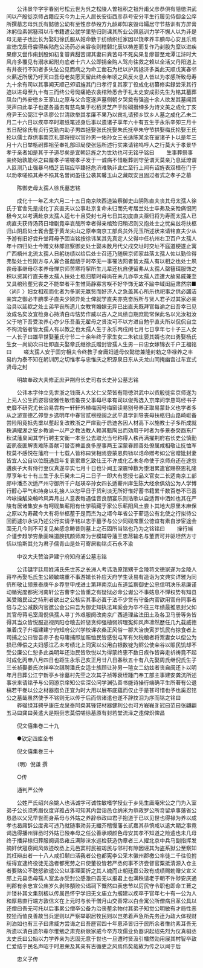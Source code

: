 <!-- { "loadSidebar": true } -->
　　公讳景华字宇春别号松云世为呉之松陵人曽祖积之祖升甫父彦恭俱有隠徳洪武间以产殷徙京师占籍应天今为上元人居长安街西彦恭号安分平生行履见侍御金公庠所撰墓志母呉氏有懿徳公幼有至性彦恭殁方九龄即知哀毁母孀居守节慈训有方屏膏沐躬俭素粥簮珥以市书籍遣公就学里塾归则课其所业公佩慈训力学不懈人以为非是母无是子也比长为娶妇徐氏服从姑命勤于纺绩织纴家因以饶孝养丰腆母心安且乐焉宣徳戊辰母尝得疾阽危公汤药必亲甞夜则稽颡北辰以祷差而复作乃刲股为糜以进疾果瘳又尝作痢刲股如初复甞粪甜苦谓其妻曰粪苦母不死矣果复瘳甞至龙潭江浒时大风舟多覆见有溺水起附舟底者十六人公即捐金购人驾舟往救之赖以全活又丹阳道上有井夜行不知者多失坠公见而病之为命工凿石为栏以护其拯济多类此天顺戊寅春邻火爇近所居乃吁天曰吾母老矣愿天留此终余年顷之风反火息人皆以为孝感所致母寿九十余有司以其事闻天顺己夘诏旌其门曰孝行复其家丁役成化初纂修实録尝采其行迹以进母至九十有三而终公号恸痛絶衣衾棺殓悉合于礼太史安成彭先生为铭其墓葬凤台门外安徳乡王家山之原与父合窆遂庐墓侧朝夕哭奠有强盗十余人欲发其墓闻其哭声曰此孝子也遂各遁去有慈鸟集于松栢灵芝产于阶砌搢绅多为诗文美之成化丁亥府尹王公弼江宁丞廖公世清欲举其孝廉不果乃以宾礼请预乡饮乡人墓之成化乙未二月二十六日以疾卒卒时取纸笔述身后事以遗诸子享年六十有五生于永乐辛夘三月十五日配徐氏有贞行克勤内助子男四拯娶张氏抚娶朱氏抚卒朱守节拱娶梅氏抡娶王氏抡以儒士荐供事南京礼部将授以官孙男一佑孙女三长适陈某余在室诸子卜以是年三月十六日举柩祔葬祖茔奉礼部印局使张惩所述行实来请铭呜呼人之行莫大于孝景华孝于亲者如是其于子道尽矣是宜朝廷旌之为世劝也可无铭乎铭曰
　　生事葬祭事亲终始孰能尽之曰龎孝子嗟嗟孝子发于一诚病不惜躯葬则守茔谓天莫亲乃息延燎谓人叵测乃止强暴乌栖芝茁瑞应毕臻拯危济难孰非此仁至行上闻有诏旌表双桓在门于以劝孝嗟殒其寿不殒其名曽闵虽往公袭其馨玉山之藏既安且固过者式之孝子之墓

　　陈御史母太孺人徐氏墓志铭

　　成化十一年乙未六月二十五日南京陜西道监察御史山阴陈直夫丧其母太孺人徐氏于官舎先是成化丁亥直夫以公事赴京复命未归而先考居兰处士卒弗及亲殓痛恨罔极今又以考满赴京太孺人适七十且受封七月七日其初度直夫亟归将为寿而太孺人已病直夫获侍汤药日増剧竟卒哀哉所幸者得亲棺殓归稍迟则又抱处士之忧矣兹将扶柩归山阴启处士竁合塟于黄龙尖山之原奉南京工部呉贠外元玉所述状来请铭直夫少从予游有旧好尝升堂拜母予固当铭按徐讳某其先真定人父得中任杭州右卫百户太孺人年十四归处士今赠文林郎监察御史处士娶未数月代父戍交址时交址不庭道梗遂止寓广西梧州北流太孺人日躬纺绩以给后处士召还乃随居京师家益落太孺人佐以勤俭得弗坠处士性刚方与人寡合虽龃龉于时卒无一事罹法网者皆太孺人有以相之也处士夙丧母事继母尽孝养母惮京师苦寒将挈所生儿辈还杭自便留弗从太孺人罄簮珥服饰之积以资其行直夫奉太孺人扶处士柩归塟时母尚在未几亦卒太孺人连遭大故易戚兼至又具棺殓塟兄丧之不能举者平生惟简静寡言咲不好华饰无故不踰中域闺庭肃然宗■〈尚阝〉妇女相观而化者为多家无赢赀而好济人之急盖其心所乐也祀事之供必蠲洁亲宾之御必丰腆季子直夫少颕异处士俾就学直夫亦克奋厉所与贤人君子过其家必亲治具以延欵之处士弟早丧所遗儿女教育婚嫁无异已出直夫既拜官每谕之曰吾幸已见汝成名矣汝宜检身心持清白毋怙势作威以古人之风绩自期庶能常保此名以光汝祖汝父于地下吾受汝养心亦少乐吾虽无翟母之贤汝可不以方进自勉乎直夫所以侃侃自立不徇流俗者皆太孺人有以教之也太孺人生于永乐丙戌闰七月七日享年七十子三人女一人长子曰雄早世娶董氏守节二十余年终于家生女二朱钦庄晏其婿也次曰勇娶杨氏生女一尚幼次曰壮即直夫娶章氏继徐氏赠封皆孺人生男一曰忠女嫁锦衣千户王福铭曰
　　嗟太孺人安于固穷相夫令终教子奋庸妇道母仪懿徳兼隆封勅之华禄养之丰易约为泰不知在躬训厉之切惟孝与忠惟庆之积源泉日东从夫龙山同掩幽宫过车宜式贤母之封

　　明故奉政大夫修正庶尹荆府长史司右长史孙公墓志铭

　　公讳本字仲立先世浙之钱唐人大父仁父荣皆有隠徳洪武中以赀殷徙实京师遂为上元人公生而姿容俊雅性敏悟蚤丧父事母尽孝有司以俊秀选入京庠问学恳笃经书子史靡不研究尤长治易尝构一轩轩外植梅因号梅窗读易别号养正取易蒙卦义也学者多从之游宣徳乙夘登乡选明年中春官贰榜授闽之武平县学训导丧母扶柩归山路崎岖备尝险阻竟抵先垄以塟起复改教浙之严庠勤于启迪各因人材高下以施教士子多所成就秩满擢湖之安乡教谕一以严之教法教人赖其甄陶出而効用于时者为多景泰癸酉东广秋试藩臬闻其学行聘主文衡一本至公去取允当号称得人秩再满擢荆府右长史公慎勤密夙夜匪解责难陈善献可替否禆盖良多歴事两王深蒙眷顾善处僚属咸相敬让抚恤军校莫不感悦在藩府一十七载人皆称曰贤相焉尝蒙恩典钖以诰命赠考如公官赠妣封妻皆宜人公自以位既通显年复衰累章乞致仕王不许成化乙未冬命使于京师舟还在途忽遘疾子大有侍行至仪真遂卒实七月十日也讣闻王深震悼数为堕泪累遣官赐祭恩礼隆厚享年七十有三生于永乐癸未二月二日子一即大有恩授七品义官女二长适南京工部郎中潘杰次适严州守御所千户赵瑛卒孙女四长适蕲州庠生陈大经余俱幼公为人学博行醇心平气和持身以礼接人以恕平日于货利淡无所好惟好蓄书籍累千数百巻不已喜吟咏操觚染翰吟风弄月出人意表每遇佳音良朋宴乐则浩歌以自适胷中洒如也其在严陵有居诸集安乡有呵砚集蕲阳有仕学稿藏于家公乐蕲阳风土尝卜其地大原里木麻保之原以为寿藏今大有将举柩塟于是而杰为之壻今年省公于蕲适公有北使之行拟待公回而遽尔永诀乃述公行实请予铭以志于墓予与公少同砚席薫公徳谊有素自涉宦途会面无几今则不可复见矣感念畴昔则墓上之石固所当铭也乃为之铭铭曰
　　操行端介谨步趋学穷彖画味道腴抗颜师席为世模辅导藩王忠荩输名与董贾可并驱坦然方寸恬以愉斯其允为君子儒青山是处可寄居勒铭贞石永不渝

　　中议大夫赞治尹建宁府知府浦公墓志铭

　　公讳镛字廷用姓浦氏先世苏之长洲人考讳浩原馆甥于金陵蒋文徳家遂为金陵人蒋卒再娶毛氏生公颖敏端重不事游嬉长补应天府学生读易有造诣为文典实详雅为同侪所敬让领景泰庚午乡荐登甲戌进士第拜南京山东道监察御史公忠信明决乐易廉谨动循宪度都宪河南轩公古曹李公皆重之有疑狱必命公谳公不事姑息不惮权势有知县某受赂民讼之持刑者欲出之公核实其事必寘于法不少贷有守备内官欲用官舟同事者倍与之公减数内官邀公会公曰吾为御史知执法耳奚会为卒不往三年绩最推恩封父如其官母蒋毛室周倪俱孺人寻丁外艰服阕改南京广西道理盐法田土及各卫马册等务皆得其当众皆悦服巡视凤阳仓粮去奸惩贪抑强植弱辨理寃抑风声凛然歴任几九载威徳兼着戊子升福建建宁府知府公兴学校课农桑正风俗一郡大治庚寅岁饥民有掠食者上司捕之公曰皆吾赤子也毋庸捕即加赈恤民皆感悦屯军有欠税粮者将鬻妻女以偿公为损已俸偿之夫妇感泣乙未考绩北上同寅以公用白银数锭为赆公使籴谷以赈民饥却不受公廉公仁恕多此类明年还治民皆欣悦以为得蒙终恵不数日疾作皆奔走祈祷竟不起时成化丙申八月四日也距生永乐己亥正月廿八日春秋五十有八先娶周氏继倪氏生子三长祯娶姜氏次祥卒次祺聘潘氏女适士族顾让孙男一瑄女二幼兹者丧自闽还卜以明年月日葬公江宁新亭乡徐墓村先茔之次其子祯等衰绖踵门奉工部主事建安龚沆所述事状来请铭予与公同游京庠知公实深公问学渊弘善书能诗操行端确平生所著有公退稿若干巻以公之材器抱负正宜为时大用以展布底藴而仅止于是甚可惜也予也奚忍铭公之墓哉虽然使予不铭则无以传于后而信诸逺也遂不辞抆泪为序而铭之铭曰
　　骅骝绿耳骋乎康庄龙泉泰阿粲其锋铓材器健利公也可方峩峩豸冠曰范曰张翩翩五马曰龚曰黄逺大是期赍志莫偿嗟徐墓原有封若堂流泽之逺俾炽俾昌

　　倪文僖集巻二十九

　　●钦定四库全书

　　倪文僖集巻三十

　　（明）倪谦 撰

　　○传

　　通判严公传

　　公姓严氏绍兴余姚人也讳诚字可诚性敏嗜学授业于乡先生庸庵宋公之门为入室弟子公长须秀眉仪度详雅占外可知其内尝诣邑仓纳米为叅政罗公所竒留承事藩省公恳恳以父兄早世而身系母与外姑之养辞叅政曰君子抱道于已以见世也得禄为养以成孝也曷庸辞公度弗可违乃就随事効劳无纎芥稽慢藩长贰嘉其恭慎咸以逺大期之事竟谒选得播州驿丞时外姑已殁奉母之任公善承顺颜色母安其孝不知道之险逺也未几母终于播舁榇归葬服阕调丞雍丘满陟涞水巡检获造伪章者三人擢北京中兵马副指挥发摘奸伏冦窃闻风敛迹改丞上元邑窦村民被刼民与邻村有隙因诬其为盗系狱公至察知其枉辩出者一十八人咸扣颡曰活我者公也都宪李公采木徽州郡檄公率徒二千往役拊绥得宜逮终役徒无逸者都宪劳之曰使董役皆若严丞何事不济尝督官粟抵清源入仓主者要赂公不聴怒欲谴公公以事理面折之其人媿而止朝廷嘉公政有成绩赐勅赠父宣义郎上元县丞母孺人室孟亦受封公感激曰吾无以报君上也满秩请老于朝不许陟安庆通判郡有余忠宣公庙岁久剥陊頺败公谒祠下慨然曰表忠节以厉民守令职也即命工葺之并镂补其文集刻板以传属邑怀宁学旧无文庙立为剏建以疾卒于官年七十有一公为人和厚易直行端方敦信义在上元时与长干僧月山交善常以白金寓公所僧病且革公具以还僧曰吾无可托以后事累公僧卒公备为治丧塟余物付其弟子知觉公明敏有才局性恶狡狯而恤良善故当兵逻则以严察举职居牧民则以岂弟着声急所先务逹为政大体视财利泊如也有三子曰肃威方尝诲之曰吾歴官四十年恵泽皆归于民所余者惟约素耳吾无所遗以清白遗尔辈尔惟勉之肃克树厥家威今卒方攻儒业负器识起绍先烈为仪真驲丞太史氏曰公始以力学养亲为志固无意于世也一旦遭时贤汲引幡然効用展其村智卒致仁爱结于民名声昭于时恩荣及其亲有古循吏之风焉伟矣哉故为传之以闻于后

　　忠义子传

